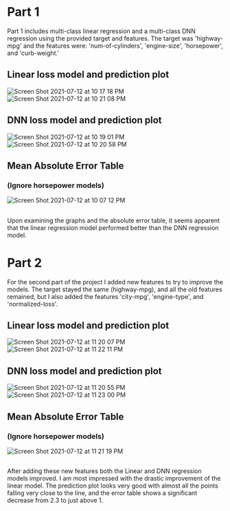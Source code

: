 # Part 1
Part 1 includes multi-class linear regression and a multi-class DNN regression using the provided target and features. The target was 'highway-mpg' and the features were: 'num-of-cylinders', 'engine-size', 'horsepower', and 'curb-weight.'

## Linear loss model and prediction plot
![Screen Shot 2021-07-12 at 10 17 18 PM](https://user-images.githubusercontent.com/60228369/125385889-5b6eee80-e369-11eb-94ec-65e41c148e3b.png)
![Screen Shot 2021-07-12 at 10 21 08 PM](https://user-images.githubusercontent.com/60228369/125385887-5b6eee80-e369-11eb-92ad-79b92b804859.png)
## DNN loss model and prediction plot
![Screen Shot 2021-07-12 at 10 19 01 PM](https://user-images.githubusercontent.com/60228369/125385893-6033a280-e369-11eb-97eb-165145ceec8f.png)
![Screen Shot 2021-07-12 at 10 20 58 PM](https://user-images.githubusercontent.com/60228369/125385894-6033a280-e369-11eb-8953-4e27ccbe4b51.png)
## Mean Absolute Error Table
### (Ignore horsepower models)
![Screen Shot 2021-07-12 at 10 07 12 PM](https://user-images.githubusercontent.com/60228369/125385896-60cc3900-e369-11eb-9511-0bf5f17fe79f.png)
## 
Upon examining the graphs and the absolute error table, it seems apparent that the linear regression model performed better than the DNN regression model.


# Part 2
For the second part of the project I added new features to try to improve the models. The target stayed the same (highway-mpg), and all the old features remained, but I also added the features 'city-mpg', 'engine-type', and 'normalized-loss'.


## Linear loss model and prediction plot
![Screen Shot 2021-07-12 at 11 20 07 PM](https://user-images.githubusercontent.com/60228369/125386314-0f707980-e36a-11eb-9f15-f368984fa611.png)
![Screen Shot 2021-07-12 at 11 22 11 PM](https://user-images.githubusercontent.com/60228369/125386318-10a1a680-e36a-11eb-9665-39b690cccf97.png)
## DNN loss model and prediction plot
![Screen Shot 2021-07-12 at 11 20 55 PM](https://user-images.githubusercontent.com/60228369/125386320-113a3d00-e36a-11eb-8f0b-c5137ab0109a.png)
![Screen Shot 2021-07-12 at 11 23 00 PM](https://user-images.githubusercontent.com/60228369/125386322-126b6a00-e36a-11eb-8da3-34b7363e7d84.png)
## Mean Absolute Error Table
### (Ignore horsepower models)
![Screen Shot 2021-07-12 at 11 21 19 PM](https://user-images.githubusercontent.com/60228369/125386324-14352d80-e36a-11eb-9f6c-b2db505e553e.png)

## 
After adding these new features both the Linear and DNN regression models improved. I am most impressed with the drastic improvement of the linear model. The prediction plot looks very good with almost all the points falling very close to the line, and the error table shows a significant decrease from 2.3 to just above 1. 
